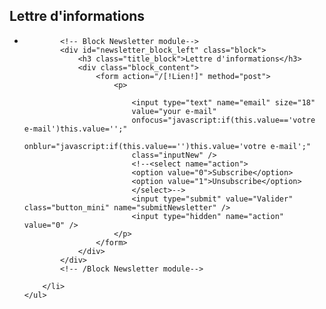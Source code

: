 <div class="lof-block-wrap">
	<h2>Lettre d'informations</h2>
	<ul class="lof-items">
		<li class="lof-module">

			<!-- Block Newsletter module-->
			<div id="newsletter_block_left" class="block">
				<h3 class="title_block">Lettre d'informations</h3>
				<div class="block_content">
					<form action="/[!Lien!]" method="post">
						<p>

							<input type="text" name="email" size="18"
							value="your e-mail"
							onfocus="javascript:if(this.value=='votre e-mail')this.value='';"
							onblur="javascript:if(this.value=='')this.value='votre e-mail';"
							class="inputNew" />
							<!--<select name="action">
							<option value="0">Subscribe</option>
							<option value="1">Unsubscribe</option>
							</select>-->
							<input type="submit" value="Valider" class="button_mini" name="submitNewsletter" />
							<input type="hidden" name="action" value="0" />
						</p>
					</form>
				</div>
			</div>
			<!-- /Block Newsletter module-->

		</li>
	</ul>
</div>
